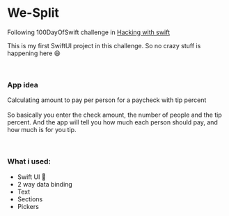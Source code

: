 # We-Split

Following 100DayOfSwift challenge in [Hacking with swift](hackingwithswift.com/)

This is my first SwiftUI project in this challenge. So no crazy stuff is happening here  :smile:

<br>

### App idea
Calculating amount to pay per person for a paycheck with tip percent
<br><br>
So basically you enter the check amount, the number of people and the tip percent. And the app will tell you how much each person should pay,
and how much is for you tip.

<br>

### What i used:
  * Swift UI :rocket:
  * 2 way data binding
  * Text
  * Sections
  * Pickers
